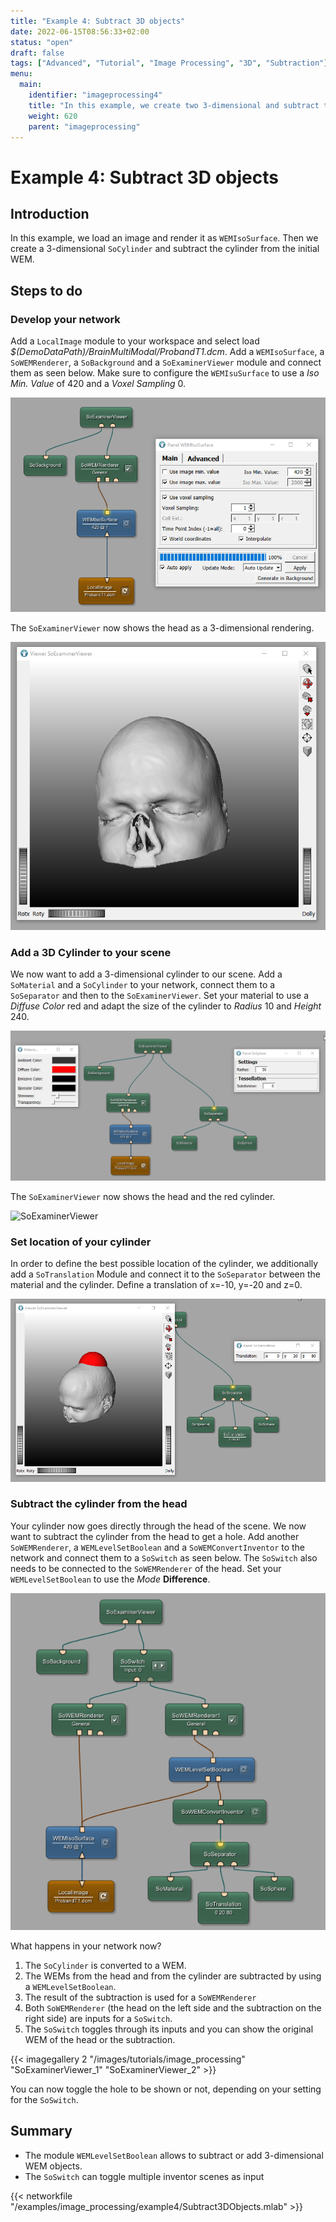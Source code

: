 ```yaml
---
title: "Example 4: Subtract 3D objects"
date: 2022-06-15T08:56:33+02:00
status: "open"
draft: false
tags: ["Advanced", "Tutorial", "Image Processing", "3D", "Subtraction"]
menu: 
  main:
    identifier: "imageprocessing4"
    title: "In this example, we create two 3-dimensional and subtract them."
    weight: 620
    parent: "imageprocessing"
---
```


# Example 4: Subtract 3D objects
## Introduction
In this example, we load an image and render it as `WEMIsoSurface`. Then we create a 3-dimensional `SoCylinder` and subtract the cylinder from the initial WEM.

## Steps to do
### Develop your network
Add a `LocalImage` module to your workspace and select load *$(DemoDataPath)/BrainMultiModal/ProbandT1.dcm*. Add a `WEMIsoSurface`, a `SoWEMRenderer`, a `SoBackground` and a `SoExaminerViewer` module and connect them as seen below. Make sure to configure the `WEMIsuSurface` to use a *Iso Min. Value* of 420 and a *Voxel Sampling* 0.

![Example Network](/images/tutorials/image_processing/network_example4.png "Example Network")

The `SoExaminerViewer` now shows the head as a 3-dimensional rendering.

![SoExaminerViewer](/images/tutorials/image_processing/SoExaminerViewer_initial.png "SoExaminerViewer")

### Add a 3D Cylinder to your scene
We now want to add a 3-dimensional cylinder to our scene. Add a `SoMaterial` and a `SoCylinder` to your network, connect them to a `SoSeparator` and then to the `SoExaminerViewer`. Set your material to use a *Diffuse Color* red and adapt the size of the cylinder to *Radius* 10 and *Height* 240.

![Example Network](/images/tutorials/image_processing/network_example4b.png "Example Network")

The `SoExaminerViewer` now shows the head and the red cylinder.

![SoExaminerViewer](/images/tutorials/image_processing/SoExaminerViewer_cylinder.png "SoExaminerViewer")

### Set location of your cylinder
In order to define the best possible location of the cylinder, we additionally add a `SoTranslation` Module and connect it to the `SoSeparator` between the material and the cylinder. Define a translation of x=-10, y=-20 and z=0.

![Example Network](/images/tutorials/image_processing/network_example4c.png "Example Network")

### Subtract the cylinder from the head
Your cylinder now goes directly through the head of the scene. We now want to subtract the cylinder from the head to get a hole. Add another `SoWEMRenderer`, a `WEMLevelSetBoolean` and a `SoWEMConvertInventor` to the network and connect them to a `SoSwitch` as seen below. The `SoSwitch` also needs to be connected to the `SoWEMRenderer` of the head. Set your `WEMLevelSetBoolean` to use the *Mode* **Difference**.

![Example Network](/images/tutorials/image_processing/network_example4d.png "Example Network")

What happens in your network now?

1) The `SoCylinder` is converted to a WEM.
2) The WEMs from the head and from the cylinder are subtracted by using a `WEMLevelSetBoolean`.
3) The result of the subtraction is used for a `SoWEMRenderer`
4) Both `SoWEMRenderer` (the head on the left side and the subtraction on the right side) are inputs for a `SoSwitch`.
5) The `SoSwitch` toggles through its inputs and you can show the original WEM of the head or the subtraction.

{{< imagegallery 2 "/images/tutorials/image_processing" "SoExaminerViewer_1" "SoExaminerViewer_2" >}}

You can now toggle the hole to be shown or not, depending on your setting for the `SoSwitch`.

## Summary
* The module `WEMLevelSetBoolean` allows to subtract or add 3-dimensional WEM objects.
* The `SoSwitch` can toggle multiple inventor scenes as input

{{< networkfile "/examples/image_processing/example4/Subtract3DObjects.mlab" >}}